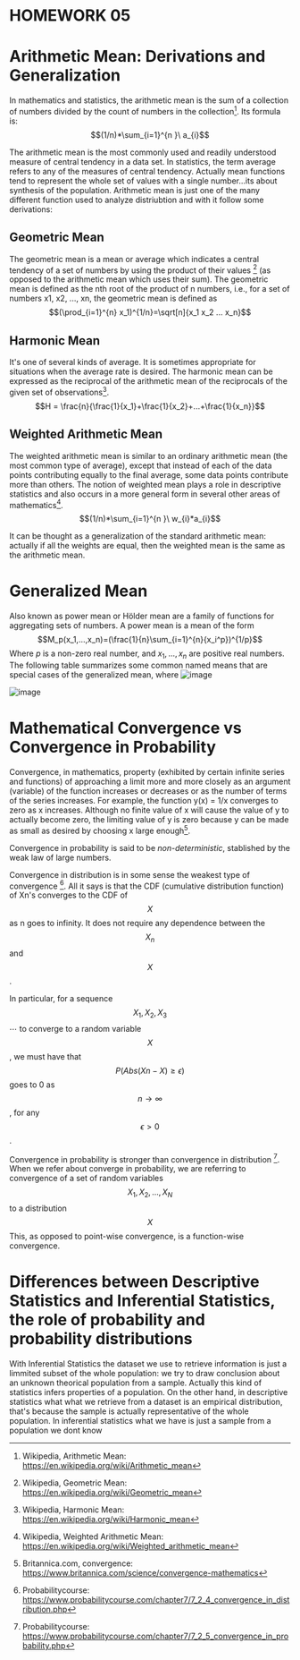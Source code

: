 # HOMEWORK 05

<script type="text/x-mathjax-config">
    MathJax.Hub.Config({
      tex2jax: {
        skipTags: ['script', 'noscript', 'style', 'textarea', 'pre'],
        inlineMath: [['\\(','\\)'], ['$', '$']],
        displayMath: [ ['$$','$$'], ["\\[","\\]"] ],
      }
    });
  </script>
  <script src="https://cdn.mathjax.org/mathjax/latest/MathJax.js?config=TeX-AMS-MML_HTMLorMML" type="text/javascript"></script>

# Arithmetic Mean: Derivations and Generalization

In mathematics and statistics, the arithmetic mean is the sum of a collection of numbers divided by the count of numbers in the collection[^1].
Its formula is: 
    $$(1/n)*\sum_{i=1}^{n }\ a_{i}$$

The arithmetic mean is the most commonly used and readily understood measure of central tendency in a data set. In statistics, the term average refers to any of the measures of central tendency. Actually mean functions tend to represent the whole set of values with a single number...its about synthesis of the population.
Arithmetic mean is just one of the many different function used to analyze distriubtion and with it follow some derivations:

## Geometric Mean

The geometric mean is a mean or average which indicates a central tendency of a set of numbers by using the product of their values [^2] (as opposed to the arithmetic mean which uses their sum). The geometric mean is defined as the nth root of the product of n numbers, i.e., for a set of numbers x1, x2, ..., xn, the geometric mean is defined as  
    $$(\prod_{i=1}^{n} x_1)^{1/n}=\sqrt[n]{x_1 x_2 ... x_n}$$

## Harmonic Mean

It's one of several kinds of average. It is sometimes appropriate for situations when the average rate is desired.
The harmonic mean can be expressed as the reciprocal of the arithmetic mean of the reciprocals of the given set of observations[^3]. 
    $$H = \frac{n}{\frac{1}{x_1}+\frac{1}{x_2}+...+\frac{1}{x_n}}$$
    
## Weighted Arithmetic Mean

The weighted arithmetic mean is similar to an ordinary arithmetic mean (the most common type of average), except that instead of each of the data points contributing equally to the final average, some data points contribute more than others. The notion of weighted mean plays a role in descriptive statistics and also occurs in a more general form in several other areas of mathematics[^4].
     $$(1/n)*\sum_{i=1}^{n }\ w_{i}*a_{i}$$
     
It can be thought as a generalization of the standard arithmetic mean: actually if all the weights are equal, then the weighted mean is the same as the arithmetic mean. 
     
# Generalized Mean 

Also known as power mean or Hölder mean are a family of functions for aggregating sets of numbers.
A power mean is a mean of the form $$M_p(x_1,...,x_n)=(\frac{1}{n}\sum_{i=1}^{n}{x_i^p})^{1/p}$$
Where $p$ is a non-zero real number, and $x_1,...,x_n$ are positive real numbers.
The following table summarizes some common named means that are special cases of the generalized mean, where
![image](https://user-images.githubusercontent.com/74598295/199335892-59d94226-8193-438a-ac39-9cbeefd8ef12.png)

![image](https://user-images.githubusercontent.com/74598295/199335978-86a23af8-b3b8-4696-a5d8-584cfb4abdcd.png)


[^1]: Wikipedia, Arithmetic Mean: https://en.wikipedia.org/wiki/Arithmetic_mean
[^2]: Wikipedia, Geometric Mean: https://en.wikipedia.org/wiki/Geometric_mean 
[^3]: Wikipedia, Harmonic Mean: https://en.wikipedia.org/wiki/Harmonic_mean
[^4]: Wikipedia, Weighted Arithmetic Mean: https://en.wikipedia.org/wiki/Weighted_arithmetic_mean

# Mathematical Convergence vs Convergence in Probability

Convergence, in mathematics, property (exhibited by certain infinite series and functions) of approaching a limit more and more closely as an argument (variable) of the function increases or decreases or as the number of terms of the series increases.
For example, the function y(x) = 1/x converges to zero as x increases. Although no finite value of x will cause the value of y to actually become zero, the limiting value of y is zero because y can be made as small as desired by choosing x large enough[^5].


Convergence in probability is said to be _non-deterministic_, stablished by the weak law of large numbers.

Convergence in distribution is in some sense the weakest type of convergence [^7]. All it says is that the CDF (cumulative distribution function) of Xn's converges to the CDF of $$X$$ as n goes to infinity. It does not require any dependence between the $$X_n$$ and $$X$$.

In particular, for a sequence $$X_1, X_2, X_3$$ ⋯ to converge to a random variable $$X$$, we must have that $$P(Abs(Xn−X)≥ϵ)$$ goes to 0 as $$n→∞$$, for any $$ϵ>0$$. 

Convergence in probability is stronger than convergence in distribution [^8].
When we refer about converge in probability, we are referring to convergence of a set of random variables $$X_1,X_2,…,X_N$$ to a distribution $$X$$
This, as opposed to point-wise convergence, is a function-wise convergence.

[^5]: Britannica.com, convergence: https://www.britannica.com/science/convergence-mathematics
[^6]: Wikipedia, cdf, https://en.wikipedia.org/wiki/Cumulative_distribution_function
[^7]: Probabilitycourse: https://www.probabilitycourse.com/chapter7/7_2_4_convergence_in_distribution.php
[^8]: Probabilitycourse: https://www.probabilitycourse.com/chapter7/7_2_5_convergence_in_probability.php

#  Differences between Descriptive Statistics and Inferential Statistics, the role of probability and probability distributions

With Inferential Statistics the dataset we use to retrieve information is just a limmited subset of the whole population: we try to draw conclusion about an unknown theorical population from a sample. Actually this kind of statistics infers properties of a population. 
On the other hand, in descriptive statistics what what we retrieve from a dataset is an empirical distribution, that's because the sample is actually representative of the whole population.
In inferential statistics what we have is just a sample from a population we dont know
